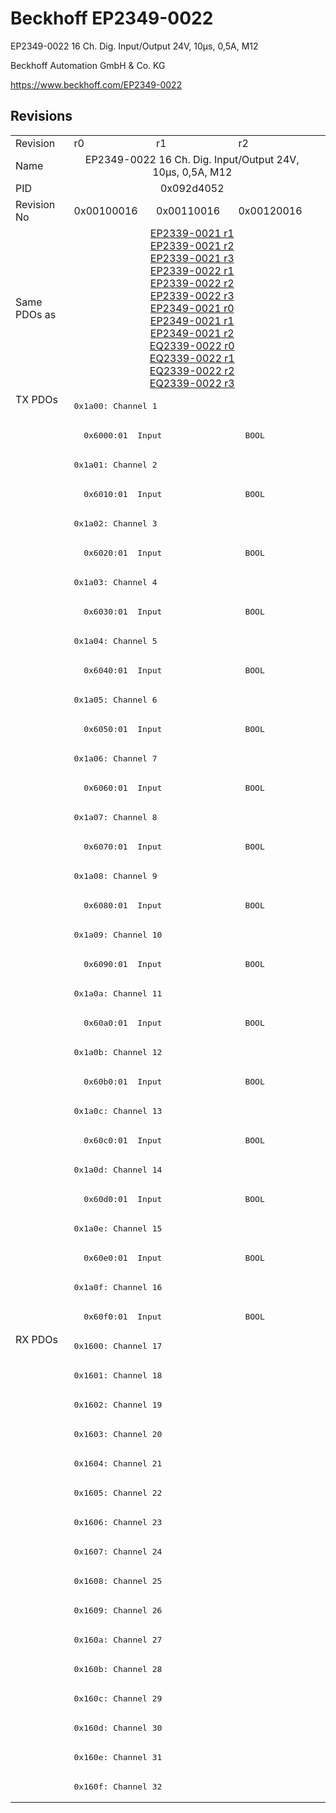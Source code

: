 # Beckhoff EP2349-0022

EP2349-0022 16 Ch. Dig. Input/Output 24V, 10µs, 0,5A, M12

Beckhoff Automation GmbH & Co. KG

https://www.beckhoff.com/EP2349-0022

## Revisions
<table>
<tr >
<td>Revision</td>
<td>r0</td>
<td>r1</td>
<td>r2</td>
</tr>
<tr >
<td>Name</td>
<td colspan=3 align="center">EP2349-0022 16 Ch. Dig. Input/Output 24V, 10µs, 0,5A, M12</td>
</tr>
<tr >
<td>PID</td>
<td colspan=3 align="center">0x092d4052</td>
</tr>
<tr >
<td>Revision No</td>
<td>0x00100016</td>
<td>0x00110016</td>
<td>0x00120016</td>
</tr>
<tr >
<td>Same PDOs as</td>
<td colspan=3 align="center"><a href="EP2339-0021">EP2339-0021 r1</a><br/><a href="EP2339-0021">EP2339-0021 r2</a><br/><a href="EP2339-0021">EP2339-0021 r3</a><br/><a href="EP2339-0022">EP2339-0022 r1</a><br/><a href="EP2339-0022">EP2339-0022 r2</a><br/><a href="EP2339-0022">EP2339-0022 r3</a><br/><a href="EP2349-0021">EP2349-0021 r0</a><br/><a href="EP2349-0021">EP2349-0021 r1</a><br/><a href="EP2349-0021">EP2349-0021 r2</a><br/><a href="EQ2339-0022">EQ2339-0022 r0</a><br/><a href="EQ2339-0022">EQ2339-0022 r1</a><br/><a href="EQ2339-0022">EQ2339-0022 r2</a><br/><a href="EQ2339-0022">EQ2339-0022 r3</a></td>
</tr>
<tr class="txpdo pdosection">
<td rowspan=32 valign=top>TX PDOs</td>
<td colspan=3 align="left"><pre>0x1a00: Channel 1</pre></td>
<td></td>
</tr>
<tr class="txpdo">
<td colspan=3 align="left"><pre>  0x6000:01  Input                 BOOL</pre></td>
</tr>
<tr class="txpdo pdosection">
<td colspan=3 align="left"><pre>0x1a01: Channel 2</pre></td>
</tr>
<tr class="txpdo">
<td colspan=3 align="left"><pre>  0x6010:01  Input                 BOOL</pre></td>
</tr>
<tr class="txpdo pdosection">
<td colspan=3 align="left"><pre>0x1a02: Channel 3</pre></td>
</tr>
<tr class="txpdo">
<td colspan=3 align="left"><pre>  0x6020:01  Input                 BOOL</pre></td>
</tr>
<tr class="txpdo pdosection">
<td colspan=3 align="left"><pre>0x1a03: Channel 4</pre></td>
</tr>
<tr class="txpdo">
<td colspan=3 align="left"><pre>  0x6030:01  Input                 BOOL</pre></td>
</tr>
<tr class="txpdo pdosection">
<td colspan=3 align="left"><pre>0x1a04: Channel 5</pre></td>
</tr>
<tr class="txpdo">
<td colspan=3 align="left"><pre>  0x6040:01  Input                 BOOL</pre></td>
</tr>
<tr class="txpdo pdosection">
<td colspan=3 align="left"><pre>0x1a05: Channel 6</pre></td>
</tr>
<tr class="txpdo">
<td colspan=3 align="left"><pre>  0x6050:01  Input                 BOOL</pre></td>
</tr>
<tr class="txpdo pdosection">
<td colspan=3 align="left"><pre>0x1a06: Channel 7</pre></td>
</tr>
<tr class="txpdo">
<td colspan=3 align="left"><pre>  0x6060:01  Input                 BOOL</pre></td>
</tr>
<tr class="txpdo pdosection">
<td colspan=3 align="left"><pre>0x1a07: Channel 8</pre></td>
</tr>
<tr class="txpdo">
<td colspan=3 align="left"><pre>  0x6070:01  Input                 BOOL</pre></td>
</tr>
<tr class="txpdo pdosection">
<td colspan=3 align="left"><pre>0x1a08: Channel 9</pre></td>
</tr>
<tr class="txpdo">
<td colspan=3 align="left"><pre>  0x6080:01  Input                 BOOL</pre></td>
</tr>
<tr class="txpdo pdosection">
<td colspan=3 align="left"><pre>0x1a09: Channel 10</pre></td>
</tr>
<tr class="txpdo">
<td colspan=3 align="left"><pre>  0x6090:01  Input                 BOOL</pre></td>
</tr>
<tr class="txpdo pdosection">
<td colspan=3 align="left"><pre>0x1a0a: Channel 11</pre></td>
</tr>
<tr class="txpdo">
<td colspan=3 align="left"><pre>  0x60a0:01  Input                 BOOL</pre></td>
</tr>
<tr class="txpdo pdosection">
<td colspan=3 align="left"><pre>0x1a0b: Channel 12</pre></td>
</tr>
<tr class="txpdo">
<td colspan=3 align="left"><pre>  0x60b0:01  Input                 BOOL</pre></td>
</tr>
<tr class="txpdo pdosection">
<td colspan=3 align="left"><pre>0x1a0c: Channel 13</pre></td>
</tr>
<tr class="txpdo">
<td colspan=3 align="left"><pre>  0x60c0:01  Input                 BOOL</pre></td>
</tr>
<tr class="txpdo pdosection">
<td colspan=3 align="left"><pre>0x1a0d: Channel 14</pre></td>
</tr>
<tr class="txpdo">
<td colspan=3 align="left"><pre>  0x60d0:01  Input                 BOOL</pre></td>
</tr>
<tr class="txpdo pdosection">
<td colspan=3 align="left"><pre>0x1a0e: Channel 15</pre></td>
</tr>
<tr class="txpdo">
<td colspan=3 align="left"><pre>  0x60e0:01  Input                 BOOL</pre></td>
</tr>
<tr class="txpdo pdosection">
<td colspan=3 align="left"><pre>0x1a0f: Channel 16</pre></td>
</tr>
<tr class="txpdo">
<td colspan=3 align="left"><pre>  0x60f0:01  Input                 BOOL</pre></td>
</tr>
<tr class="rxpdo pdosection">
<td rowspan=16 valign=top>RX PDOs</td>
<td colspan=3 align="left"><pre>0x1600: Channel 17</pre></td>
<td></td>
</tr>
<tr class="rxpdo pdosection">
<td colspan=3 align="left"><pre>0x1601: Channel 18</pre></td>
</tr>
<tr class="rxpdo pdosection">
<td colspan=3 align="left"><pre>0x1602: Channel 19</pre></td>
</tr>
<tr class="rxpdo pdosection">
<td colspan=3 align="left"><pre>0x1603: Channel 20</pre></td>
</tr>
<tr class="rxpdo pdosection">
<td colspan=3 align="left"><pre>0x1604: Channel 21</pre></td>
</tr>
<tr class="rxpdo pdosection">
<td colspan=3 align="left"><pre>0x1605: Channel 22</pre></td>
</tr>
<tr class="rxpdo pdosection">
<td colspan=3 align="left"><pre>0x1606: Channel 23</pre></td>
</tr>
<tr class="rxpdo pdosection">
<td colspan=3 align="left"><pre>0x1607: Channel 24</pre></td>
</tr>
<tr class="rxpdo pdosection">
<td colspan=3 align="left"><pre>0x1608: Channel 25</pre></td>
</tr>
<tr class="rxpdo pdosection">
<td colspan=3 align="left"><pre>0x1609: Channel 26</pre></td>
</tr>
<tr class="rxpdo pdosection">
<td colspan=3 align="left"><pre>0x160a: Channel 27</pre></td>
</tr>
<tr class="rxpdo pdosection">
<td colspan=3 align="left"><pre>0x160b: Channel 28</pre></td>
</tr>
<tr class="rxpdo pdosection">
<td colspan=3 align="left"><pre>0x160c: Channel 29</pre></td>
</tr>
<tr class="rxpdo pdosection">
<td colspan=3 align="left"><pre>0x160d: Channel 30</pre></td>
</tr>
<tr class="rxpdo pdosection">
<td colspan=3 align="left"><pre>0x160e: Channel 31</pre></td>
</tr>
<tr class="rxpdo pdosection">
<td colspan=3 align="left"><pre>0x160f: Channel 32</pre></td>
</tr>
</table>
